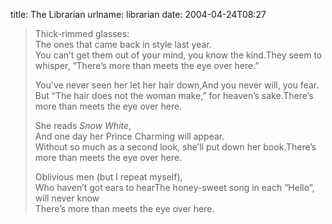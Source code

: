 title: The Librarian
urlname: librarian
date: 2004-04-24T08:27

>  
> Thick-rimmed glasses:  
> The ones that came back in style last year.  
> You can&#x02bc;t get them out of your mind, you know the kind.They seem to whisper, &ldquo;There&#x02bc;s more than meets the eye over here.&rdquo;
> 
>  
> You&#x02bc;ve never seen her let her hair down,And you never will, you fear.  
> But &ldquo;The hair does not the woman make,&rdquo; for heaven&#x02bc;s sake.There&#x02bc;s more than meets the eye over here.
> 
>  
> She reads _Snow White_,  
> And one day her Prince Charming will appear.  
> Without so much as a second look, she&#x02bc;ll put down her book.There&#x02bc;s more than meets the eye over here.
> 
>  
> Oblivious men (but I repeat myself),  
> Who haven&#x02bc;t got ears to hearThe honey-sweet song in each &ldquo;Hello&rdquo;, will never know  
> There&#x02bc;s more than meets the eye over here.
> 